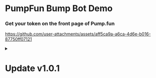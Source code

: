 # PumpFun Bump Bot Demo
### Get your token on the front page of Pump.fun



https://github.com/user-attachments/assets/aff5ca9a-a6ca-4d6e-b016-87750ff07121

<details><summary><h1>Update v1.0.1</h1></summary>

<h3>Upgraded UI and Fee Structure</h3>
<ul>
  <li>
    Created sliders for the settings component
  </li>
  <li>
    Added a location to choose your delay between bumps
  </li>
  <li>
    Reduced fee from 5% per bump to 0.00015 SOL per bump for free users.
    There is still no fee for VIP members.
  </li>
</ul>

![image](https://github.com/user-attachments/assets/e668dc27-7e4f-44fb-8fb2-44d5ba4b31cf)

</details>
